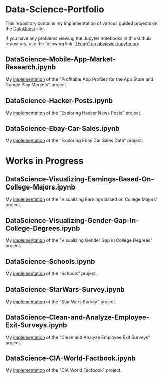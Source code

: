 # Data-Science-Portfolio
This repository contains my implementation of various guided projects on the [DataQuest](https://www.dataquest.io) site.

If you have any problems viewing the Jupyter notebooks in this Github repository, use the following link:
[TFong1 on nbviewer.jupyter.org](https://nbviewer.jupyter.org/github/TFong1/Data-Science-Portfolio/tree/master/)

## DataScience-Mobile-App-Market-Research.ipynb
My [implementation](https://nbviewer.jupyter.org/github/TFong1/Data-Science-Portfolio/tree/master/DataScience-Mobile-App-Market-Research.ipynb) of the "Profitable App Profiles for the App Store and Google Play Markets" project.

## DataScience-Hacker-Posts.ipynb
My [implementation](https://nbviewer.jupyter.org/github/TFong1/Data-Science-Portfolio/tree/master/DataScience-Hacker-Posts.ipynb) of the "Exploring Hacker News Posts" project.

## DataScience-Ebay-Car-Sales.ipynb
My [implementation](https://nbviewer.jupyter.org/github/TFong1/Data-Science-Portfolio/tree/master/DataScience-Ebay-Car-Sales.ipynb) of the "Exploring Ebay Car Sales Data" project.

# Works in Progress

## DataScience-Visualizing-Earnings-Based-On-College-Majors.ipynb
My [implementation](https://nbviewer.jupyter.org/github/TFong1/Data-Science-Portfolio/tree/master/DataScience-Visualizing-Earnings-Based-On-College-Majors.ipynb) of the "Visualizing Earnings Based on College Majors" project.

## DataScience-Visualizing-Gender-Gap-In-College-Degrees.ipynb
My [implementation](https://nbviewer.jupyter.org/github/TFong1/Data-Science-Portfolio/tree/master/DataScience-Visualizing-Gender-Gap-In-College-Degrees.ipynb) of the "Visualizing Gender Gap in College Degrees" project.

## DataScience-Schools.ipynb
My [implementation](https://nbviewer.jupyter.org/github/TFong1/Data-Science-Portfolio/tree/master/DataScience-Schools.ipynb) of the "Schools" project.

## DataScience-StarWars-Survey.ipynb
My [implementation](https://nbviewer.jupyter.org/github/TFong1/Data-Science-Portfolio/tree/master/DataScience-StarWars-Survey.ipynb) of the "Star Wars Survey" project.

## DataScience-Clean-and-Analyze-Employee-Exit-Surveys.ipynb
My [implementation](https://nbviewer.jupyter.org/github/TFong1/Data-Science-Portfolio/tree/master/DataScience-Clean-and-Analyze-Employee-Exit-Surveys.ipynb) of the "Clean and Analyze Employee Exit Surveys" project.

## DataScience-CIA-World-Factbook.ipynb
My [implementation](https://nbviewer.jupyter.org/github/TFong1/Data-Science-Portfolio/tree/master/DataScience-CIA-World-Factbook.ipynb) of the "CIA World Factbook" project.
